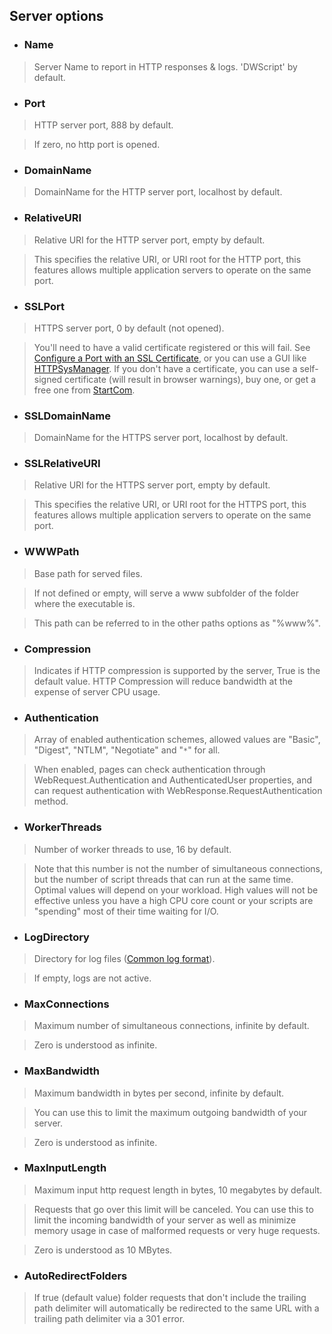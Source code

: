 ## Server options ##

  * ### Name ###

> Server Name to report in HTTP responses & logs. 'DWScript' by default.

  * ### Port ###

> HTTP server port, 888 by default.

> If zero, no http port is opened.

  * ### DomainName ###

> DomainName for the HTTP server port, localhost by default.

  * ### RelativeURI ###

> Relative URI for the HTTP server port, empty by default.

> This specifies the relative URI, or URI root for the HTTP port, this features allows multiple application servers to operate on the same port.

  * ### SSLPort ###

> HTTPS server port, 0 by default (not opened).

> You'll need to have a valid certificate registered or this will fail. See [Configure a Port with an SSL Certificate](http://msdn.microsoft.com/en-us/library/ms733791.aspx), or you can use a GUI like [HTTPSysManager](http://httpsysmanager.codeplex.com/). If you don't have a certificate, you can use a self-signed certificate (will result in browser warnings), buy one, or get a free one from [StartCom](https://www.startssl.com/).

  * ### SSLDomainName ###

> DomainName for the HTTPS server port, localhost by default.

  * ### SSLRelativeURI ###

> Relative URI for the HTTPS server port, empty by default.

> This specifies the relative URI, or URI root for the HTTPS port, this features allows multiple application servers to operate on the same port.

  * ### WWWPath ###

> Base path for served files.

> If not defined or empty, will serve a www subfolder of the folder where the executable is.

> This path can be referred to in the other paths options as "%www%".

  * ### Compression ###

> Indicates if HTTP compression is supported by the server, True is the default value. HTTP Compression will reduce bandwidth at the expense of server CPU usage.

  * ### Authentication ###

> Array of enabled authentication schemes, allowed values are "Basic", "Digest", "NTLM", "Negotiate" and "`*`" for all.

> When enabled, pages can check authentication through WebRequest.Authentication and AuthenticatedUser properties, and can request authentication with WebResponse.RequestAuthentication method.

  * ### WorkerThreads ###

> Number of worker threads to use, 16 by default.

> Note that this number is not the number of simultaneous connections, but the number of script threads that can run at the same time. Optimal values will depend on your workload. High values will not be effective unless you have a high CPU core count or your scripts are "spending" most of their time waiting for I/O.


  * ### LogDirectory ###

> Directory for log files ([Common log format](http://en.wikipedia.org/wiki/NCSA_log_formats)).

> If empty, logs are not active.

  * ### MaxConnections ###

> Maximum number of simultaneous connections, infinite by default.

> Zero is understood as infinite.

  * ### MaxBandwidth ###

> Maximum bandwidth in bytes per second, infinite by default.

> You can use this to limit the maximum outgoing bandwidth of your server.

> Zero is understood as infinite.

  * ### MaxInputLength ###

> Maximum input http request length in bytes, 10 megabytes by default.

> Requests that go over this limit will be canceled. You can use this to limit the incoming bandwidth of your server as well as minimize memory usage in case of malformed requests or very huge requests.

> Zero is understood as 10 MBytes.

  * ### AutoRedirectFolders ###

> If true (default value) folder requests that don't include the trailing path delimiter will automatically be redirected to the same URL with a trailing path delimiter via a 301 error.